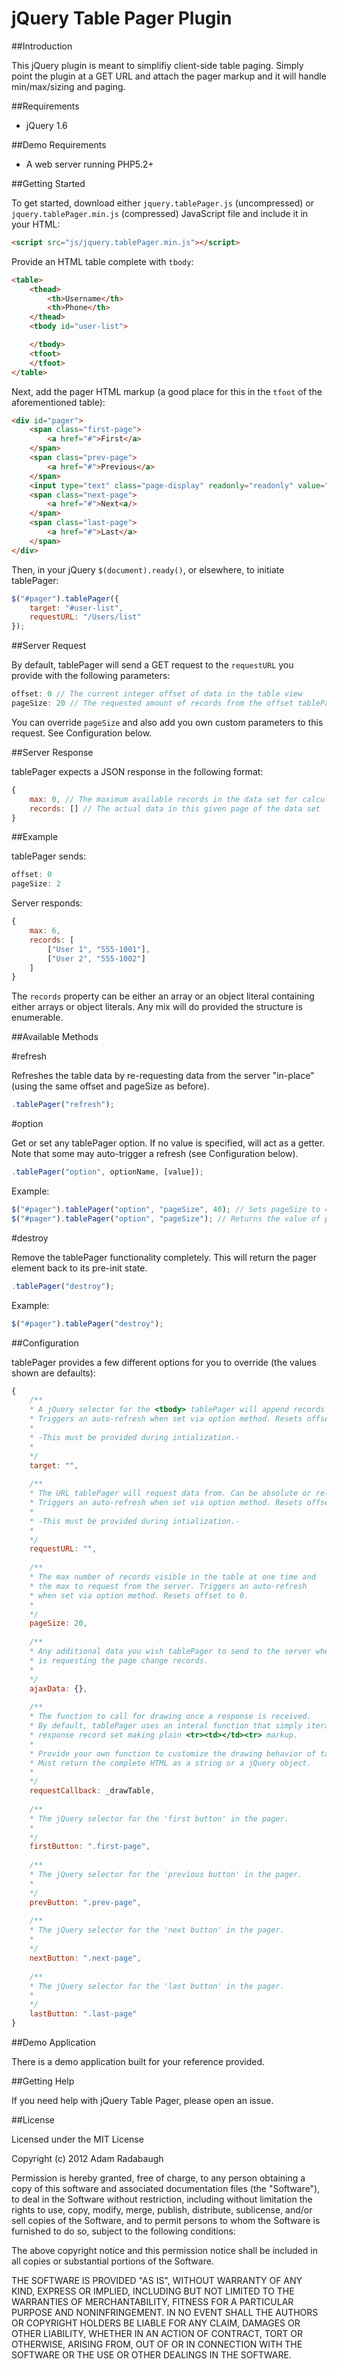 jQuery Table Pager Plugin
======================

##Introduction

This jQuery plugin is meant to simplifiy client-side table paging. Simply point the plugin at
a GET URL and attach the pager markup and it will handle min/max/sizing and paging.

##Requirements

- jQuery 1.6

##Demo Requirements

- A web server running PHP5.2+

##Getting Started

To get started, download either `jquery.tablePager.js` (uncompressed) or `jquery.tablePager.min.js`
(compressed) JavaScript file and include it in your HTML:

```HTML
<script src="js/jquery.tablePager.min.js"></script>
```

Provide an HTML table complete with `tbody`:

```HTML
<table>
	<thead>
		<th>Username</th>
		<th>Phone</th>
	</thead>
	<tbody id="user-list">

	</tbody>
	<tfoot>
	</tfoot>
</table>
```

Next, add the pager HTML markup (a good place for this in the `tfoot` of the aforementioned table):

```HTML
<div id="pager">
	<span class="first-page">
		<a href="#">First</a>
	</span>
	<span class="prev-page">
		<a href="#">Previous</a>
	</span>
	<input type="text" class="page-display" readonly="readonly" value="1/1">
	<span class="next-page">
		<a href="#">Next<a/>
	</span>
	<span class="last-page">
		<a href="#">Last</a>
	</span>
</div>
```

Then, in your jQuery `$(document).ready()`, or elsewhere, to initiate tablePager:

```JavaScript
$("#pager").tablePager({
	target: "#user-list",
	requestURL: "/Users/list"
});
```

##Server Request

By default, tablePager will send a GET request to the `requestURL` you provide with the following parameters:

```JavaScript
offset: 0 // The current integer offset of data in the table view
pageSize: 20 // The requested amount of records from the offset tablePager expects back
```

You can override `pageSize` and also add you own custom parameters to this request. See Configuration below.

##Server Response

tablePager expects a JSON response in the following format:

```JavaScript
{
	max: 0, // The maximum available records in the data set for calculation total number of pages
	records: [] // The actual data in this given page of the data set
}
```

##Example

tablePager sends:

```JavaScript
offset: 0
pageSize: 2
```

Server responds:

```JavaScript
{
	max: 6,
	records: [
		["User 1", "555-1001"],
		["User 2", "555-1002"]
	]
}
```

The `records` property can be either an array or an object literal containing either arrays or object literals. Any mix will do provided the structure is enumerable.

##Available Methods

#refresh

Refreshes the table data by re-requesting data from the server "in-place" (using the same offset and pageSize as before).

```JavaScript
.tablePager("refresh");
```

#option

Get or set any tablePager option. If no value is specified, will act as a getter. Note that some may auto-trigger a refresh (see Configuration below).

```JavaScript
.tablePager("option", optionName, [value]);
```

Example:

```JavaScript
$("#pager").tablePager("option", "pageSize", 40); // Sets pageSize to 40;
$("#pager").tablePager("option", "pageSize"); // Returns the value of pageSize;
```

#destroy

Remove the tablePager functionality completely. This will return the pager element back to its pre-init state.

```JavaScript
.tablePager("destroy");
```

Example:

```JavaScript
$("#pager").tablePager("destroy");
```

##Configuration

tablePager provides a few different options for you to override (the values shown are defaults):

```JavaScript
{
	/**
	* A jQuery selector for the <tbody> tablePager will append records to.
	* Triggers an auto-refresh when set via option method. Resets offset to 0.
	*
	* -This must be provided during intialization.-
	*
	*/
	target: "",
	
	/**
	* The URL tablePager will request data from. Can be absolute or relative.
	* Triggers an auto-refresh when set via option method. Resets offset to 0.
	*
	* -This must be provided during intialization.-
	*
	*/
	requestURL: "",
	
	/**
	* The max number of records visible in the table at one time and
	* the max to request from the server. Triggers an auto-refresh
	* when set via option method. Resets offset to 0.
	*
	*/
	pageSize: 20,
	
	/**
	* Any additional data you wish tablePager to send to the server when it
	* is requesting the page change records.
	*
	*/
	ajaxData: {},
	
	/**
	* The function to call for drawing once a response is received.
	* By default, tablePager uses an interal function that simply iterates the
	* response record set making plain <tr><td></td><tr> markup.
	*
	* Provide your own function to customize the drawing behavior of tablePager.
	* Must return the complete HTML as a string or a jQuery object.
	*
	*/
	requestCallback: _drawTable,
	
	/**
	* The jQuery selector for the 'first button' in the pager.
	*
	*/
	firstButton: ".first-page",
	
	/**
	* The jQuery selector for the 'previous button' in the pager.
	*
	*/
	prevButton: ".prev-page",
	
	/**
	* The jQuery selector for the 'next button' in the pager.
	*
	*/
	nextButton: ".next-page",
	
	/**
	* The jQuery selector for the 'last button' in the pager.
	*
	*/
	lastButton: ".last-page"
}
```

##Demo Application

There is a demo application built for your reference provided.

##Getting Help

If you need help with jQuery Table Pager, please open an issue.

##License

Licensed under the MIT License

Copyright (c) 2012 Adam Radabaugh

Permission is hereby granted, free of charge, to any person obtaining a copy of this software
and associated documentation files (the "Software"), to deal in the Software without
restriction, including without limitation the rights to use, copy, modify, merge, publish,
distribute, sublicense, and/or sell copies of the Software, and to permit persons to whom the
Software is furnished to do so, subject to the following conditions:

The above copyright notice and this permission notice shall be included in all copies or
substantial portions of the Software.

THE SOFTWARE IS PROVIDED "AS IS", WITHOUT WARRANTY OF ANY KIND, EXPRESS OR IMPLIED,
INCLUDING BUT NOT LIMITED TO THE WARRANTIES OF MERCHANTABILITY, FITNESS FOR A PARTICULAR
PURPOSE AND NONINFRINGEMENT. IN NO EVENT SHALL THE AUTHORS OR COPYRIGHT HOLDERS BE LIABLE
FOR ANY CLAIM, DAMAGES OR OTHER LIABILITY, WHETHER IN AN ACTION OF CONTRACT, TORT OR OTHERWISE,
ARISING FROM, OUT OF OR IN CONNECTION WITH THE SOFTWARE OR THE USE OR OTHER DEALINGS IN THE SOFTWARE.